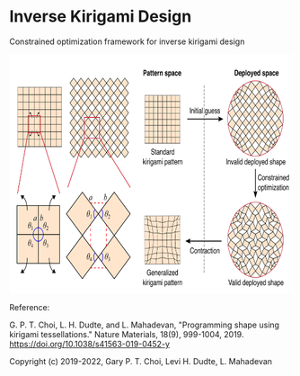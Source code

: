 # Inverse Kirigami Design
Constrained optimization framework for inverse kirigami design

<img src = "https://github.com/garyptchoi/inverse-kirigami-design/blob/main/inverse-kirigami-design.png" width="680" height="425" />

Reference:

G. P. T. Choi, L. H. Dudte, and L. Mahadevan, "Programming shape using kirigami tessellations." Nature Materials, 18(9), 999-1004, 2019.
https://doi.org/10.1038/s41563-019-0452-y

Copyright (c) 2019-2022, Gary P. T. Choi, Levi H. Dudte, L. Mahadevan
